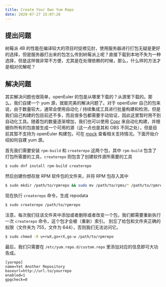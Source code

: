 ```yaml
---
title: Create Your Own Yum Repo
date: 2020-07-27 15:07:28
---
```


## 提出问题

树莓派 4B 的性能在编译较大的项目时捉襟见肘，使用服务器进行打包无疑是更好的选择，但是服务器打出来的包怎么传到树莓派上呢？直接下载到本地不失为一种选择，但是这样做非常不方便，尤其是在处理依赖的时候，那么，什么样的方法才是相对优解呢？

## 解决问题

其实解决问题也很简单，openEuler 的包是从哪里下载的？从源里下载的。那么，我们自建一个 yum 源，就能完美的解决问题了。对于 openEuler 自己的包来说，由于数量较大，通常会使用自动化 / 持续集成工具进行批量构建和检测，但是我们自己构建的包目前还不多，而且很多包都需要手动验证，因此这里暂时用不到自动化工具。随着包的数量逐渐增加，我们也可以使用 [Copr](https://pagure.io/copr/copr/tree/master) 来自动化构建，并根据你所有的包直接生成一个可用的源（这一点也是其和 OBS 不同之处），但是目前其暂不支持为 openEuler 构建包，可在 [mock](https://github.com/rpm-software-management/mock) 查看相关支持情况。下面开始介绍如何自建 yum 源。

首先我们需要安装 `rpm-build` 和 `createrepo` 这两个包，其中 `rpm-build` 包含了打包所需要的工具，`createrepo` 则包含了创建软件源所需要的工具

```bash
$ sudo dnf install rpm-build createrepo
```

然后创建你想存放 RPM 软件包的文件夹，并将 RPM 包存入其中

```bash
$ sudo mkdir /path/to/rpmrepo && sudo mv /path/to/rpms/* /path/to/rpmrepo
```

现在执行 `createrepo` 命令，生成 repodata

```bash
$ sudo createrepo /path/to/rpmrepo
```

注意，每次我们往该文件夹中添加或者删除或者改变一个包，我们都需要重新执行一次 `createrepo` 命令，这个包才会被（重新）索引。
别忘了给包和文件夹正确的权限（文件夹为 755，文件为 644），否则我们无法访问它。

```bash
$ sudo chmod -R u+rwX,go+rX,go-w /path/to/rpmrepo
```

最后，我们只需要在 `/etc/yum.repo.d/custom.repo` 里添加对应的信息即可大功告成。

```text
[yarepo]
name=Yet Another Repository
baseurl=http://url.to/yourrepo
enabled=1
gpgcheck=0
```

